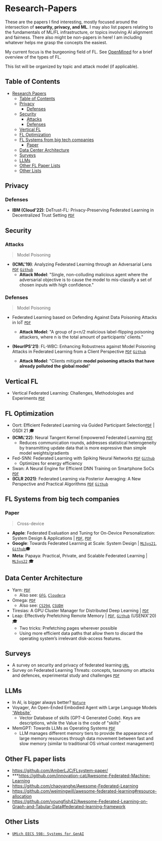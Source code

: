 # Research-Papers
These are the papers I find interesting, mostly focused around the intersection of **security, privacy, and ML**.
I may also list papers relating to the fundamentals of ML/FL infrastructure, or topics involving AI alignment and fairness.
There also might be non-papers in here! I am including whatever helps me grasp the concepts the easiest.

My current focus is the burgeoning field of FL. See [OpenMined](https://blog.openmined.org/federated-learning-types/) for a brief overview of the types of FL.

This list will be organized by topic and attack model (if applicable).

## Table of Contents
- [Research Papers](#research-papers)
    - [Table of Contents](#table-of-contents)
  - [Privacy](#privacy)
    - [Defenses](#defenses)
  - [Security](#security)
    - [Attacks](#attacks)
    - [Defenses](#defenses)
  - [Vertical FL](#vertical-fl)  
  - [FL Optimization](#fl-optimization)
  - [FL Systems from big tech companies](#fl-systems-from-big-tech-companies)
    - [Paper](#paper)
  - [Data Center Architecture](#data-center-architecture)
  - [Surveys](#surveys)
  - [LLMs](#llms)
  - [Other FL Paper Lists](other-fl-paper-lists)
  - [Other Lists](other-lists)

## Privacy 

### Defenses
- **IBM (Cloud'22)**: DeTrust-FL: Privacy-Preserving Federated Learning in Decentralized Trust Setting [`PDF`](https://arxiv.org/pdf/2207.07779.pdf)


## Security

### Attacks

>Model Poisoning
- **(ICML'19)**: Analyzing Federated Learning through an Adversarial Lens [`PDF`](https://arxiv.org/pdf/1811.12470.pdf) [`Github`](https://github.com/inspire-group/ModelPoisoning)
    - **Attack Model**: "Single, non-colluding malicious agent where the adversarial objective is to cause the model to mis-classify a set of chosen inputs with high confidence." 

### Defenses

>Model Poisoning
- Federated Learning based on Defending Against Data Poisoning Attacks in IoT [`PDF`](https://arxiv.org/pdf/2209.06397.pdf)
    - **Attack Model**: "A group of p<n/2 malicious label-flipping poisoning attackers, where n is the total amount of participants’ clients." 
    
- **(NeurIPS'21)**: FL-WBC: Enhancing Robustness against Model Poisoning Attacks in Federated Learning from a Client Perspective [`PDF`](https://arxiv.org/pdf/2110.13864.pdf) [`Github`](https://github.com/jeremy313/FL-WBC)
   - **Attack Model**: "Clients mitigate **model poisoning attacks that have already polluted the global model**"



## Vertical FL
- Vertical Federated Learning: Challenges, Methodologies and Experiments [`PDF`](https://arxiv.org/pdf/2202.04309.pdf)

## FL Optimization
- Oort: Efficient Federated Learning via Guided Participant Selection[`PDF`](https://www.usenix.org/conference/osdi21/presentation/lai) | OSDI 21 🎓
- **(ICML'22)**: Neural Tangent Kernel Empowered Federated Learning [`PDF`](https://arxiv.org/pdf/2110.03681.pdf)
    - Reduces communication rounds, addresses statistical heterogeneity by transmitting update data that is more expressive than simple model weights/gradients
- Fed-SNN: Federated Learning with Spiking Neural Networks [`PDF`](https://arxiv.org/pdf/2106.06579v1.pdf) [`Github`](https://github.com/Intelligent-Computing-Lab-Yale/FedSNN)
    - Optimizes for energy efficiency
- Swan: A Neural Engine for Efficient DNN Training on Smartphone SoCs [`PDF`](https://arxiv.org/pdf/2206.04687.pdf)
- **(ICLR 2021)**: Federated Learning via Posterior Averaging: A New Perspective and Practical Algorithms [`PDF`](https://arxiv.org/pdf/2010.05273.pdf) [`Github`](https://github.com/alshedivat/fedpa)


## FL Systems from big tech companies
### Paper

>Cross-device
- **Apple**:  Federated Evaluation and Tuning for On-Device Personalization: System Design & Applications | [`PDF`](https://arxiv.org/pdf/2102.08503.pdf), [`PDF`](https://docs-assets.developer.apple.com/ml-research/papers/learning-with-privacy-at-scale.pdf)
- **Google**: Towards Federated Learning at Scale: System Design | [`MLSys21`](https://arxiv.org/abs/1902.01046), [`Github`](https://www.tensorflow.org/federated)🎓
- **Meta**: Papaya: Practical, Private, and Scalable Federated Learning | [`MLSys22`](https://arxiv.org/abs/2111.04877) 🎓

## Data Center Architecture
- Yarn: [`PDF`](https://www.cse.ust.hk/~weiwa/teaching/Fall15-COMP6611B/reading_list/YARN.pdf)
    - Also see: [`GFG`](https://www.geeksforgeeks.org/hadoop-yarn-architecture/), [`Cloudera`](https://docs.cloudera.com/HDPDocuments/HDP3/HDP-3.0.0/data-operating-system/content/apache_yarn.html)
- Omega: [`PDF`](https://wiki.epfl.ch/edicpublic/documents/Candidacy%20exam/Schwarzkopf-1.pdf)
    - Also see: [`CS294`](https://people.eecs.berkeley.edu/~istoica/classes/cs294/15/notes/10-omega.pdf), [`CSUDH`](https://csc.csudh.edu/btang/seminar/slides/Omega-Matt_Levan.pdf)
- Tiresias: A GPU Cluster Manager for Distributed Deep Learning | [`PDF`](https://web.eecs.umich.edu/~mosharaf/Readings/Tiresias.pdf)
- Leap: Effectively Prefetching Remote Memory | [`PDF`](https://www.usenix.org/system/files/atc20-maruf.pdf), [`Github`](https://github.com/SymbioticLab/Leap) (USENIX'20)🎓
    - Two tricks: Prefetching pages wherever possible
    - Using more efficient data paths that allow them to discard the operating system’s irrelevant disk-access features.

## Surveys
- A survey on security and privacy of federated learning [`URL`](https://www.sciencedirect.com/science/article/abs/pii/S0167739X20329848)
- Survey on Federated Learning Threats: concepts, taxonomy on attacks and defences, experimental study and challenges [`PDF`](https://arxiv.org/pdf/2201.08135.pdf)

## LLMs
- In AI, is bigger always better? [`Nature`](https://doi.org/10.1038/d41586-023-00641-w)
- Voyager, An Open-Ended Embodied Agent with Large Language Models ['Website`](https://voyager.minedojo.org/)
    - Vector Database of skills (GPT-4 Generated Code). Keys are descriptions, while the Value is the code of "skills"
- MemGPT: Towards LLMs as Operating Systems [`PDF`](https://arxiv.org/pdf/2310.08560.pdf)
    - LLM manages different memory tiers to provide the appearance of large memory resources through data movement between fast
and slow memory (similar to traditional OS virtual context management)


## Other FL paper lists
- https://github.com/AmberLJC/FLsystem-paper/
- ***https://github.com/innovation-cat/Awesome-Federated-Machine-Learning
- https://github.com/chaoyanghe/Awesome-Federated-Learning
- https://github.com/weimingwill/awesome-federated-learning#resource-allocation
- https://github.com/youngfish42/Awesome-Federated-Learning-on-Graph-and-Tabular-Data#federated-learning-framework

## Other Lists
- [`UMich EECS 598: Systems for GenAI`](https://github.com/mosharaf/eecs598/tree/w24-genai)

